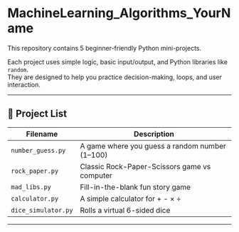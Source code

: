 # MachineLearning_Algorithms_YourName

This repository contains 5 beginner-friendly Python mini-projects.

Each project uses simple logic, basic input/output, and Python libraries like `random`.  
They are designed to help you practice decision-making, loops, and user interaction.

---

## 📂 Project List

| Filename           | Description                        |
|-------------------|------------------------------------|
| `number_guess.py`     | A game where you guess a random number (1–100) |
| `rock_paper.py`       | Classic Rock-Paper-Scissors game vs computer |
| `mad_libs.py`         | Fill-in-the-blank fun story game       |
| `calculator.py`       | A simple calculator for + - × ÷       |
| `dice_simulator.py`   | Rolls a virtual 6-sided dice          |

---



